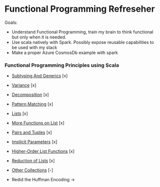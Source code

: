 # Functional Programming Refreseher

Goals:
* Understand Functional Programming, train my brain to think functional but only when it is needed.
* Use scala natively with Spark. Possibly expose reusable capabilities to be used with my stack
* Make a proper Azure CosmosDb example with spark

### Functional Programming Principles using Scala
* [Subtyping And Generics](https://www.coursera.org/learn/progfun1/lecture/KvSC2/lecture-4-3-subtyping-and-generics) [x]
* [Variance](https://www.coursera.org/learn/progfun1/lecture/dnreZ/lecture-4-4-variance-optional) [x]
* [Decomposition](https://www.coursera.org/learn/progfun1/lecture/8ZaPo/lecture-4-5-decomposition) [x]
* [Pattern Matching](https://www.coursera.org/learn/progfun1/lecture/cdHAM/lecture-4-6-pattern-matching) [x]
* [Lists](https://www.coursera.org/learn/progfun1/lecture/TFjsY/lecture-4-7-lists) [x]
* [More Functions on List](https://www.coursera.org/learn/progfun1/lecture/XYlER/lecture-5-1-more-functions-on-lists) [x]
* [Pairs and Tuples](https://www.coursera.org/learn/progfun1/lecture/0uFfe/lecture-5-2-pairs-and-tuples) [x]
* [Implicit Parameters](https://www.coursera.org/learn/progfun1/lecture/82wi4/lecture-5-3-implicit-parameters) [x]
* [Higher-Order List Functions](https://www.coursera.org/learn/progfun1/lecture/UWSpZ/lecture-5-4-higher-order-list-functions) [x]
* [Reduction of Lists](https://www.coursera.org/learn/progfun1/lecture/UpWlj/lecture-5-5-reduction-of-lists) [x]
* [Other Collections](https://www.coursera.org/learn/progfun1/lecture/d0fdt/lecture-6-1-other-collections) [-]


* Redid the Huffman Encoding -> [](https://github.com/thehoneymad/coursera/tree/master/Functional%20Programming%20In%20Scala/Excercises/Week4/patmat)
